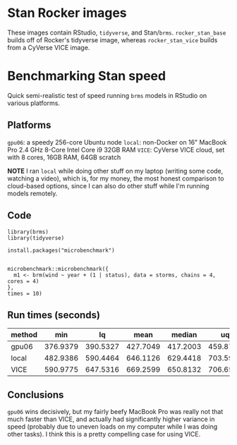 # Stan Rocker images

These images contain RStudio, `tidyverse`, and Stan/`brms`. `rocker_stan_base` builds off of Rocker's tidyverse image, whereas `rocker_stan_vice` builds from a CyVerse VICE image.

# Benchmarking Stan speed

Quick semi-realistic test of speed running `brms` models in RStudio on various platforms.


## Platforms

`gpu06`: a speedy 256-core Ubuntu node
`local`: non-Docker on 16" MacBook Pro 2.4 GHz 8-Core Intel Core i9 32GB RAM
`VICE`: CyVerse VICE cloud, set with 8 cores, 16GB RAM, 64GB scratch

**NOTE** I ran `local` while doing other stuff on my laptop (writing some code, watching a video), which is, for my money, the most honest comparison to cloud-based options, since I can also do other stuff while I'm running models remotely.

## Code

```{r}
library(brms)
library(tidyverse)

install.packages("microbenchmark")


microbenchmark::microbenchmark({
  m1 <- brm(wind ~ year + (1 | status), data = storms, chains = 4, cores = 4)
},
times = 10)
```

## Run times (seconds)

|  method  |  min  |  lq  |  mean  |  median  |  uq  |  max  |
|----------|-------|------|--------|----------|------|-------|
| gpu06    |376.9379|390.5327|427.7049|417.2003|459.8714|503.1217|
| local    |482.9386|590.4464|646.1126|629.4418|703.5968|845.9524|
| VICE     |590.9775|647.5316|669.2599|650.8132|706.6588|737.5271|

## Conclusions

`gpu06` wins decisively, but my fairly beefy MacBook Pro was really not that much faster than VICE, and actually had significantly higher variance in speed (probably due to uneven loads on my computer while I was doing other tasks). I think this is a pretty compelling case for using VICE.
